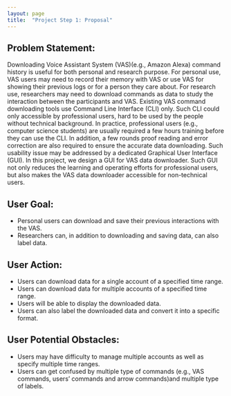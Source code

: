 ```yaml
---
layout: page
title:  "Project Step 1: Proposal"
---
```


## Problem Statement:

Downloading Voice Assistant System (VAS)(e.g., Amazon Alexa) command history is useful for both personal and research purpose. For personal use, VAS users may need to record their memory with VAS or use VAS for showing their previous logs or for a person they care about. For research use, researchers may need to download commands as data to study the interaction between the participants and VAS. Existing VAS command downloading tools use Command Line Interface (CLI) only. Such CLI could only accessible by professional users, hard to be used by the people without technical background. In practice, professional users (e.g., computer science students) are usually required a few hours training before they can use the CLI. In addition, a few rounds proof reading and error correction are also required to ensure the accurate data downloading. Such usability issue may be addressed by a dedicated Graphical User Interface (GUI). In this project, we design a GUI for VAS data downloader. Such GUI not only reduces the learning and operating efforts for professional users, but also makes the VAS data downloader accessible for non-technical users.

## User Goal: 

- Personal users can download and save their previous interactions with the VAS.
- Researchers can, in addition to downloading and saving data, can also label data.

## User Action: 

- Users can download data for a single account of a specified time range.
- Users can download data for multiple accounts of a specified time range.
- Users will be able to display the downloaded data.
- Users can also label the downloaded data and convert it into a specific format.


## User Potential Obstacles:

- Users may have difficulty to manage multiple accounts as well as specify multiple time ranges. 
- Users can get confused by multiple type of commands (e.g., VAS commands, users’ commands and arrow commands)and multiple type of labels. 
